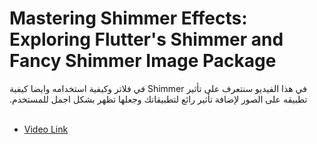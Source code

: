 # Mastering Shimmer Effects: Exploring Flutter's Shimmer and Fancy Shimmer Image Package

<span dir="rtl" align="right">في هذا الفيديو سنتعرف على تأثير Shimmer في فلاتر وكيفية استخدامه وايضا كيفية تطبيقه على الصور لإضافة تأثير رائع لتطبيقاتك وجعلها تظهر بشكل اجمل للمستخدم.</span>
<br/>
<br/>

* [Video Link](https://youtu.be/yLWsRLiALqM)
